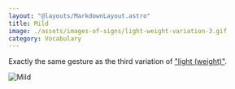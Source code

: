 ```yaml
---
layout: "@layouts/MarkdownLayout.astro"
title: Mild
image: ./assets/images-of-signs/light-weight-variation-3.gif
category: Vocabulary
---
```


Exactly the same gesture as the third variation of
["light (weight)"](./light-weight#variation-3).

![Mild](@signs/light-weight-variation-3.gif)
